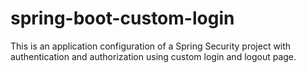 # spring-boot-custom-login

This is an application configuration of a Spring Security project with authentication and authorization using custom login and logout page.

